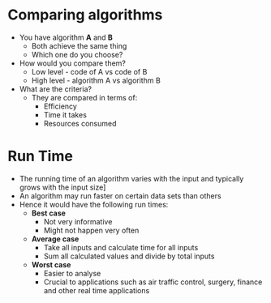 
# Comparing algorithms

- You have algorithm **A** and **B**
	- Both achieve the same thing
	- Which one do you choose?
- How would you compare them?
	- Low level - code of A vs code of B
	- High level - algorithm A vs algorithm B
- What are the criteria?
	- They are compared in terms of:
		- Efficiency
		- Time it takes
		- Resources consumed


# Run Time

- The running time of an algorithm varies with the input and typically grows with the input size]
- An algorithm may run faster on certain data sets than others
- Hence it would have the following run times:
	- **Best case**
		- Not very informative
		- Might not happen very often
	- **Average case**
		- Take all inputs and calculate time for all inputs
		- Sum all calculated values and divide by total inputs
	- **Worst case**
		- Easier to analyse
		- Crucial to applications such as air traffic control, surgery, finance and other real time applications
